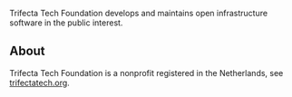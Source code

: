 Trifecta Tech Foundation develops and maintains open infrastructure software in the public interest.

## About

Trifecta Tech Foundation is a nonprofit registered in the Netherlands, see [trifectatech.org](https://trifectatech.org/).
